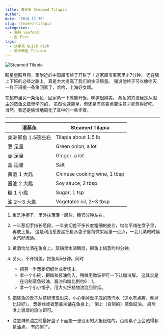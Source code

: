 ```yaml
---
title: 清蒸鱼 Steamed Tilapia
author: ''
date: '2018-12-30'
slug: steamed-tilapia
categories:
  - 海鲜 Seafood
  - 鱼 Fish
tags:
  - 快手菜 Quick dish
  - 美洲鲫鱼 Tilapia
---
```

![Steamed Tilapia](/img/2018-12-24-steamed-tilapia.jpg)

盼星星盼月亮，家附近的中国超市终于开张了！这家超市离家里才7分钟，
还在强上下班的必经之路上，真是大大提高了我们的生活质量。
强说他终于可以像徐天一样下班提一条鱼回家了，哈哈，上海好女婿。

在超市里买一条活鱼，回家蒸一下就能开饭，味道很鲜美。
蒸鱼的方法我是从[阁主的蒸鱼文章](http://www.yuleshow.com/?p=558)里学习的，
虽然快速简单，但还是有些要点要注意才能蒸得好吃。
当然，我还是偷懒地简化了其中的一些步骤。

---
|清蒸鱼                                 |Steamed Tilapia              |
|---------------------------------------|-----------------------------|
|美洲鲫鱼 1.5磅左右                     |Tilapia about 1.5 lb         |
|葱 足量                                |Green onion, a lot           |
|姜 足量                                |Ginger, a lot                |
|盐 适量                                |Salt                         |
|黄酒 1 大匙                            |Chinese cooking wine, 1 tbsp |
|酱油 2 大匙                            |Soy sauce, 2 tbsp            |
|糖 1 小匙                              |Sugar, 1 tsp                 |
|油 2～3 大匙                           |Vegetable oil, 2~3 tbsp      |

1. 鱼洗净擦干，里外抹薄薄一层盐，腌15分钟左右。

2. 一半葱切手指长葱段，一半姜切差不多长度粗细的姜丝，均匀平铺在盘子里，再放上鱼。
这是利用葱姜丝把鱼从盘子里稍微架起里一点点，一会儿蒸的时候水汽好流通。

3. 黄酒均匀洒在鱼身上。蒸锅里水沸腾后，把鱼上锅蒸约10分钟。

4. 关火，不开锅盖，把鱼焖5分钟。同时
    - 把另一半葱姜切细丝或者切末。
    - 拿一个小碗，把糖和酱油倒入，稍微用微波炉叮一下让糖溶解。
      这其实是在自制蒸鱼豉油，酱油和糖比例约6：1。
    - 拿一个小小锅子，用大火把植物油烧到冒烟。
    
5. 把装鱼的盘子从蒸锅里取出来，小心倒掉盘子底的蒸汽水（这水有点腥，倒掉比较好）。
   葱姜丝或者葱姜末铺在鱼身上， 倒上（自制的）蒸鱼豉油， 最后淋上冒烟的热油即可。

* 注意淋热油之前最好盘子下面垫一张没用的大报纸啥的，否则桌子上会溅得都是油点，
  有的擦了。


